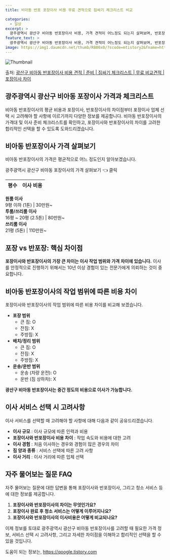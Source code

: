 ```yaml
---
title: 비아동 반포 포장이사 비용 무료 견적으로 짐싸기 체크리스트 비교

categories:
  - 일상
excerpt: >
  광주광역시 광산구 비아동 반포장이사 비용, 가격 견적이 어느정도 되는지 살펴보며, 반포장이사를 준비함에 있어 짐싸기 준비 체크리스트가 무엇인지 보겠습니다. 마지막으로 포장이사와 차이점을 통해 무료 비교견적으로 어떤 것이 더 합리적인 선택인지 공유 드립니다.광산구 비아동 포장이사 견적 샘플 보기 👈 클릭광산구 비아동 포장이사 가격 살펴보기 👈 클릭광산구 비아동 반포장이사 평균 이사 비용평수광산구 비아동 평균 이사 비용원룸 이사9평 이하 (1톤)30만원~투룸/쓰리룸 이사16평 ~ 20평 (2.5톤)80만원~쓰리룸 이사21평 (5톤) ~110만원~우리집 무료 이사견적 받기 👈 클릭포장 vs 반포장: 핵심 차이점포장이사는 전반적인 이사를 담당하는 반면, 반포장이사는 고객이 작은 짐을 정리하는 것으로 약 2..
feature_text: >
  광주광역시 광산구 비아동 반포장이사 비용, 가격 견적이 어느정도 되는지 살펴보며, 반포장이사를 준비함에 있어 짐싸기 준비 체크리스트가 무엇인지 보겠습니다. 마지막으로 포장이사와 차이점을 통해 무료 비교견적으로 어떤 것이 더 합리적인 선택인지 공유 드립니다.광산구 비아동 포장이사 견적 샘플 보기 👈 클릭광산구 비아동 포장이사 가격 살펴보기 👈 클릭광산구 비아동 반포장이사 평균 이사 비용평수광산구 비아동 평균 이사 비용원룸 이사9평 이하 (1톤)30만원~투룸/쓰리룸 이사16평 ~ 20평 (2.5톤)80만원~쓰리룸 이사21평 (5톤) ~110만원~우리집 무료 이사견적 받기 👈 클릭포장 vs 반포장: 핵심 차이점포장이사는 전반적인 이사를 담당하는 반면, 반포장이사는 고객이 작은 짐을 정리하는 것으로 약 2..
image: https://img1.daumcdn.net/thumb/R800x0/?scode=mtistory2&fname=https%3A%2F%2Fblog.kakaocdn.net%2Fdn%2FbochN4%2FbtsHaX26vEQ%2FoXT6oO7yt4r8M3VIs2u93K%2Fimg.webp
---
```


![Thumbnail](https://img1.daumcdn.net/thumb/R800x0/?scode=mtistory2&fname=https%3A%2F%2Fblog.kakaocdn.net%2Fdn%2FbochN4%2FbtsHaX26vEQ%2FoXT6oO7yt4r8M3VIs2u93K%2Fimg.webp)

<p>출처: <a href="https://qoogle.tistory.com/9500" rel="dofollow">광산구 비아동 반포장이사 비용 견적 | 준비 | 짐싸기 체크리스트 | 무료 비교견적 | 포장이사 차이</a> </p>

## 광주광역시 광산구 비아동 포장이사 가격과 체크리스트



비아동 반포장이사의 평균 비용과 포장이사, 반포장이사의 차이점부터 포장이사 업체 선택 시 고려해야 할 사항에 이르기까지 다양한 정보를
제공합니다. 비아동 반포장이사의 가격대 및 이사 준비 체크리스트를 확인하고, 포장이사와 반포장이사의 차이를 고려한 합리적인 선택을 할 수
있도록 도와드리겠습니다.



## 비아동 반포장이사 가격 살펴보기

비아동 반포장이사의 가격은 평균적으로 어느 정도인지 알아보겠습니다.

광주광역시 광산구 비아동 포장이사의 가격 살펴보기 👈 클릭

평수 | 이사 비용  
---|---  
**원룸 이사**  
9평 이하 (1톤) | 30만원~  
**투룸/쓰리룸 이사**  
16평 ~ 20평 (2.5톤) | 80만원~  
**쓰리룸 이사**  
21평 (5톤) | 110만원~  
  


## 포장 vs 반포장: 핵심 차이점

**포장이사와 반포장이사의 가장 큰 차이는 이사 작업 범위와 가격 차이에 있습니다.** 이사를 안정적으로 진행하기 위해서는 10년 이상
경험이 있는 전문가에게 의뢰하는 것이 중요합니다.



## 비아동 반포장이사의 작업 범위에 따른 비용 차이

포장이사와 반포장이사의 작업 범위에 따른 비용 차이를 비교해 보겠습니다.

  * **포장 범위**
    * 큰 짐: O
    * 잔짐: X
    * 주방짐: X
  * **배치/정리 범위**
    * 큰 짐: O
    * 잔짐: X
    * 주방짐: X
  * **운송/운반 범위**
    * 운송 (차량 운전): O
    * 운반 (짐 상하차): X

**광산구 비아동 반포장이사는 중간 정도의 비용으로 이사가 가능합니다.**



## 이사 서비스 선택 시 고려사항

이사 서비스를 선택할 때 고려해야 할 사항에 대해 다음과 같이 공유드리겠습니다.

  * **이사 규모** : 이사 규모에 따른 인력과 비용
  * **포장이사와 반포장이사 비용 차이** : 작업 속도와 비용에 대한 고려
  * **이사 경험** : 처음 이사하는 경우와 경험이 많은 경우의 차이
  * **짐 양과 종류** : 서비스 선택에 따른 고려 사항
  * **이사 거리** : 이사 거리에 따른 업체 선택



## 자주 물어보는 질문 FAQ

자주 물어보는 질문에 대한 답변을 통해 포장이사와 반포장이사, 그리고 청소 서비스 등에 대한 정보를 제공합니다.

  1. **포장이사와 반포장이사의 차이는 무엇인가요?**
  2. **포장이사 완료 후 청소 서비스는 어떻게 이루어지나요?**
  3. **포장이사와 반포장이사의 이사비용은 어떻게 비교되나요?**



이제 정보를 토대로 광주광역시 광산구 비아동 반포장이사를 고려할 때 필요한 가격 정보, 서비스 선택 시 고려사항, 그리고 자세한 차이점을
이해하고 합리적인 선택을 할 수 있을 것입니다.

 

도움이 되는 정보는, <a href="https://qoogle.tistory.com" rel="dofollow">https://qoogle.tistory.com</a>


